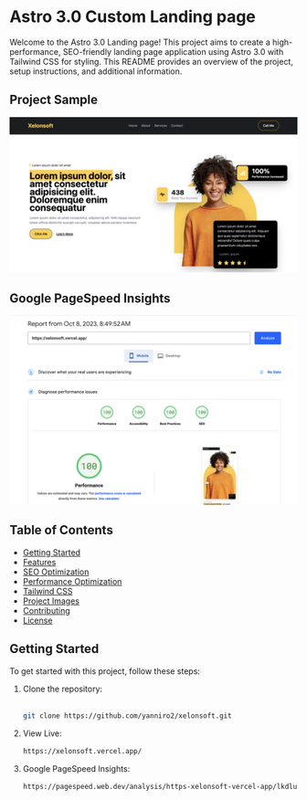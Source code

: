 
# Astro 3.0 Custom Landing page

Welcome to the Astro 3.0 Landing page! This project aims to create a high-performance, SEO-friendly landing page application using Astro 3.0 with Tailwind CSS for styling. This README provides an overview of the project, setup instructions, and additional information.

## Project Sample
![Project Sample](/images/sample.png)


## Google PageSpeed Insights

![Seo Sample](/images/seo.png)

## Table of Contents
- [Getting Started](#getting-started)
- [Features](#features)
- [SEO Optimization](#seo-optimization)
- [Performance Optimization](#performance-optimization)
- [Tailwind CSS](#tailwind-css)
- [Project Images](#project-images)
- [Contributing](#contributing)
- [License](#license)

## Getting Started

To get started with this project, follow these steps:

1. Clone the repository:
   ```sh

   git clone https://github.com/yanniro2/xelonsoft.git


2. View Live:
   ```sh
   https://xelonsoft.vercel.app/


3. Google PageSpeed Insights:
   ```sh
   https://pagespeed.web.dev/analysis/https-xelonsoft-vercel-app/lkdluto705?form_factor=mobile
